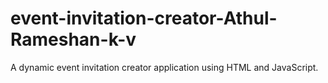 # event-invitation-creator-Athul-Rameshan-k-v
 A dynamic event invitation creator application using HTML and JavaScript.
